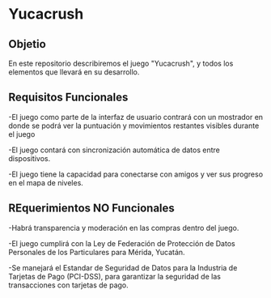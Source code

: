 # Yucacrush
## **Objetio** ##
En este repositorio describiremos el juego "Yucacrush", y todos los elementos que llevará en su desarrollo.

## **Requisitos Funcionales** ##
-El juego como parte de la interfaz de usuario contrará con un mostrador en donde se podrá ver la puntuación y movimientos restantes visibles durante el juego 
   
-El juego contará con sincronización automática de datos entre dispositivos. 
   
-El juego tiene la capacidad para conectarse con amigos y  ver sus progreso en el mapa de niveles.

## **REquerimientos NO Funcionales** ##
-Habrá transparencia y moderación en las compras dentro del juego.

-El juego cumplirá con la Ley de Federación de Protección de Datos Personales de los Particulares para Mérida, Yucatán.

-Se manejará el Estandar de Seguridad de Datos para la Industria de Tarjetas de Pago (PCI-DSS), para garantizar la seguridad de las transacciones con tarjetas de pago.